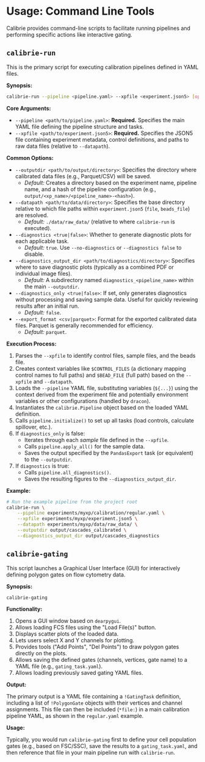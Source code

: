 
# Usage: Command Line Tools

Calibrie provides command-line scripts to facilitate running pipelines and performing specific actions like interactive gating.

## `calibrie-run`

This is the primary script for executing calibration pipelines defined in YAML files.

**Synopsis:**

```bash
calibrie-run --pipeline <pipeline.yaml> --xpfile <experiment.json5> [options]
```

**Core Arguments:**

*   `--pipeline <path/to/pipeline.yaml>`: **Required.** Specifies the main YAML file defining the pipeline structure and tasks.
*   `--xpfile <path/to/experiment.json5>`: **Required.** Specifies the JSON5 file containing experiment metadata, control definitions, and paths to raw data files (relative to `--datapath`).

**Common Options:**

*   `--outputdir <path/to/output/directory>`: Specifies the directory where calibrated data files (e.g., Parquet/CSV) will be saved.
    *   *Default:* Creates a directory based on the experiment name, pipeline name, and a hash of the pipeline configuration (e.g., `output/<xp_name>/<pipeline_name>-<hash>`).
*   `--datapath <path/to/data/directory>`: Specifies the base directory relative to which file paths within `experiment.json5` (`file`, `beads_file`) are resolved.
    *   *Default:* `./data/raw_data/` (relative to where `calibrie-run` is executed).
*   `--diagnostics <true|false>`: Whether to generate diagnostic plots for each applicable task.
    *   *Default:* `true`. Use `--no-diagnostics` or `--diagnostics false` to disable.
*   `--diagnostics_output_dir <path/to/diagnostics/directory>`: Specifies where to save diagnostic plots (typically as a combined PDF or individual image files).
    *   *Default:* A subdirectory named `diagnostics_<pipeline_name>` within the main `--outputdir`.
*   `--diagnostics_only <true|false>`: If set, only generates diagnostics without processing and saving sample data. Useful for quickly reviewing results after an initial run.
    *   *Default:* `false`.
*   `--export_format <csv|parquet>`: Format for the exported calibrated data files. Parquet is generally recommended for efficiency.
    *   *Default:* `parquet`.

**Execution Process:**

1.  Parses the `--xpfile` to identify control files, sample files, and the beads file.
2.  Creates context variables like `$CONTROL_FILES` (a dictionary mapping control names to full paths) and `$BEAD_FILE` (full path) based on the `--xpfile` and `--datapath`.
3.  Loads the `--pipeline` YAML file, substituting variables (`${...}`) using the context derived from the experiment file and potentially environment variables or other configurations (handled by `dracon`).
4.  Instantiates the `calibrie.Pipeline` object based on the loaded YAML definition.
5.  Calls `pipeline.initialize()` to set up all tasks (load controls, calculate spillover, etc.).
6.  If `diagnostics_only` is false:
    *   Iterates through each *sample* file defined in the `--xpfile`.
    *   Calls `pipeline.apply_all()` for the sample data.
    *   Saves the output specified by the `PandasExport` task (or equivalent) to the `--outputdir`.
7.  If `diagnostics` is true:
    *   Calls `pipeline.all_diagnostics()`.
    *   Saves the resulting figures to the `--diagnostics_output_dir`.

**Example:**

```bash
# Run the example pipeline from the project root
calibrie-run \
    --pipeline experiments/myxp/calibration/regular.yaml \
    --xpfile experiments/myxp/experiment.json5 \
    --datapath experiments/myxp/data/raw_data/ \
    --outputdir output/cascades_calibrated \
    --diagnostics_output_dir output/cascades_diagnostics
```

## `calibrie-gating`

This script launches a Graphical User Interface (GUI) for interactively defining polygon gates on flow cytometry data.

**Synopsis:**

```bash
calibrie-gating
```

**Functionality:**

1.  Opens a GUI window based on `dearpygui`.
2.  Allows loading FCS files using the "Load File(s)" button.
3.  Displays scatter plots of the loaded data.
4.  Lets users select X and Y channels for plotting.
5.  Provides tools ("Add Points", "Del Points") to draw polygon gates directly on the plots.
6.  Allows saving the defined gates (channels, vertices, gate name) to a YAML file (e.g., `gating_task.yaml`).
7.  Allows loading previously saved gating YAML files.

**Output:**

The primary output is a YAML file containing a `!GatingTask` definition, including a list of `!PolygonGate` objects with their vertices and channel assignments. This file can then be included (`*file:`) in a main calibration pipeline YAML, as shown in the `regular.yaml` example.

**Usage:**

Typically, you would run `calibrie-gating` first to define your cell population gates (e.g., based on FSC/SSC), save the results to a `gating_task.yaml`, and then reference that file in your main pipeline run with `calibrie-run`.
